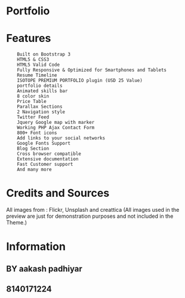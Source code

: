 # Portfolio

# Features
        Built on Bootstrap 3
        HTML5 & CSS3
        HTML5 Valid Code
        Fully Responsive & Optimized for Smartphones and Tablets
        Resume Timeline
        ISOTOPE PREMIUM PORTFOLIO plugin (USD 25 Value)
        portfolio details
        Animated skills bar
        8 color skin
        Price Table
        Parallax Sections
        2 Navigation style
        Twitter Feed
        Jquery Google map with marker
        Working PHP Ajax Contact Form
        800+ Font icons
        Add links to your social networks
        Google Fonts Support
        Blog Section
        Cross browser compatible
        Extensive documentation
        Fast Customer support
        And many more



# Credits and Sources
All images from : Flickr, Unsplash and creattica (All images used in the preview are just for demonstration purposes and not included in the Theme.)

# Information

## BY aakash padhiyar

## 8140171224
